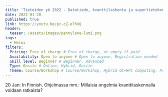 ```yaml
---
title: 'Tieteiden yö 2022 - Datatiede, kvanttilaskenta ja supertietokoneet'
date: 2022-01-20
published: true
link: https://youtu.be/pc-cZ-eThUQ
header:
  teaser: /assets/images/pennylane-lumi.png
tags:
  - Helmi
filters:
  Pricing: Free of charge # Free of charge, or empty if paid
  Availability: Open to anyone # Open to anyone, Registration needed
  Skill level: Beginner # Beginner, Advanced
  Type: Onsite # Online, Hybrid, Onsite
  Theme: Course/Workshop # Course/Workshop, Hybrid QC+HPC computing, Programming, Webinar/Lecture
---
```

20 Jan: In Finnish. Ohjelmassa mm.: Millaisia ongelmia kvanttilaskennalla voidaan ratkaista?
